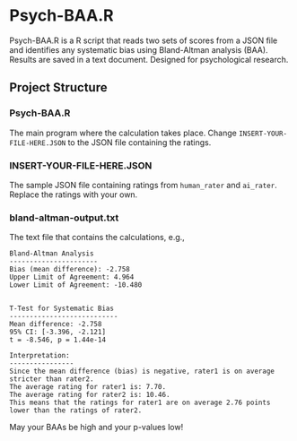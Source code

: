 # Psych-BAA.R
Psych-BAA.R is a R script that reads two sets of scores from a JSON file and identifies any systematic bias using Bland-Altman analysis (BAA). Results are saved in a text document. Designed for psychological research.

## Project Structure
### Psych-BAA.R
The main program where the calculation takes place. Change ```INSERT-YOUR-FILE-HERE.JSON``` to the JSON file containing the ratings.
### INSERT-YOUR-FILE-HERE.JSON
The sample JSON file containing ratings from ```human_rater``` and ```ai_rater```. Replace the ratings with your own.
### bland-altman-output.txt
The text file that contains the calculations, e.g.,
```
Bland-Altman Analysis
----------------------
Bias (mean difference): -2.758
Upper Limit of Agreement: 4.964
Lower Limit of Agreement: -10.480


T-Test for Systematic Bias
---------------------------
Mean difference: -2.758
95% CI: [-3.396, -2.121]
t = -8.546, p = 1.44e-14

Interpretation:
----------------
Since the mean difference (bias) is negative, rater1 is on average stricter than rater2.
The average rating for rater1 is: 7.70.
The average rating for rater2 is: 10.46.
This means that the ratings for rater1 are on average 2.76 points lower than the ratings of rater2.
```

May your BAAs be high and your p-values low! 





